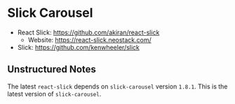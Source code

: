 # Slick Carousel

- React Slick: https://github.com/akiran/react-slick
    - Website: https://react-slick.neostack.com/
- Slick: https://github.com/kenwheeler/slick

## Unstructured Notes

The latest `react-slick` depends on `slick-carousel` version `1.8.1`. This is the latest version of `slick-carousel`.
